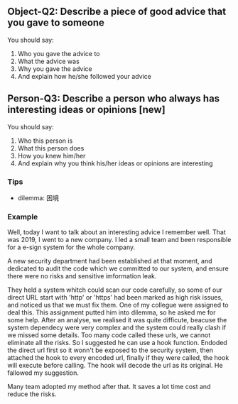 ## Object-Q2: Describe a piece of good advice that you gave to someone

You should say:

1. Who you gave the advice to
2. What the advice was
3. Why you gave the advice
4. And explain how he/she followed your advice

## Person-Q3: Describe a person who always has interesting ideas or opinions [new]

You should say:

1. Who this person is
2. What this person does
3. How you knew him/her
4. And explain why you think his/her ideas or opinions are interesting

### Tips

- dilemma: 困境

### Example

Well, today I want to talk about an interesting advice I remember well. That was 2019, I went to a new company. I led a small team and been responsible for a e-sign system for the whole company. 

A new security department had been established at that moment, and dedicated to audit the code which we committed to our system, and ensure there were no risks and sensitive imformation leak. 

They held a system whitch could scan our code carefully, so some of our direct URL start with 'http' or 'https' had been marked as high risk issues, and noticed us that we must fix them. One of my collegue were assigned to deal this. This assignment putted him into dilemma, so he asked me for some help. After an analyse, we realised it was quite difficute, beacuse the system dependecy were very complex and the system could really clash if we missed some details. Too many code called these urls, we cannot eliminate all the risks. So I suggested he can use a hook function. Endoded the direct url first so it wonn't be exposed to the security system, then attached the hook to every encoded url, finally if they were called, the hook will execute before calling.  The hook will decode the url as its original. He fallowed my suggestion. 

Many team adopted my method after that. It saves a lot time cost and reduce the risks.